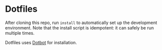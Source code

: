 # Dotfiles
After cloning this repo, run `install` to automatically set up the development
environment. Note that the install script is idempotent: it can safely be run
multiple times.

Dotfiles uses [Dotbot](https://github.com/anishathalye/dotbot) for installation.


